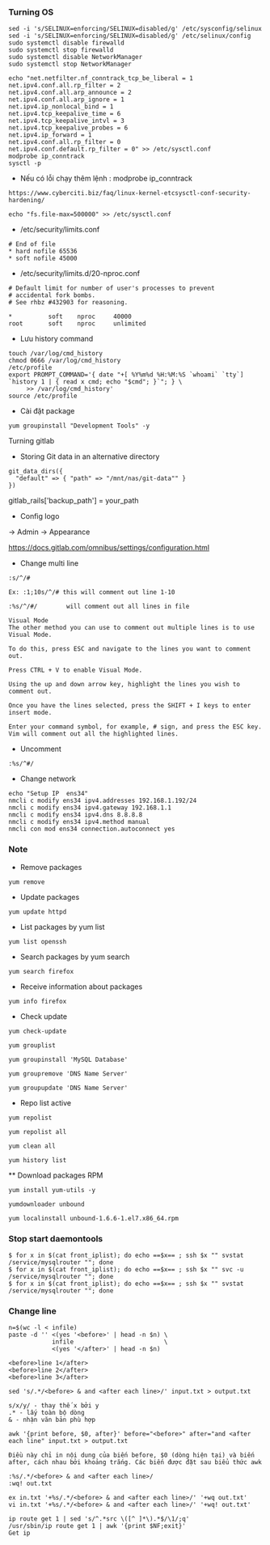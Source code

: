 ### Turning OS

```
sed -i 's/SELINUX=enforcing/SELINUX=disabled/g' /etc/sysconfig/selinux
sed -i 's/SELINUX=enforcing/SELINUX=disabled/g' /etc/selinux/config
sudo systemctl disable firewalld
sudo systemctl stop firewalld
sudo systemctl disable NetworkManager
sudo systemctl stop NetworkManager

echo "net.netfilter.nf_conntrack_tcp_be_liberal = 1
net.ipv4.conf.all.rp_filter = 2
net.ipv4.conf.all.arp_announce = 2
net.ipv4.conf.all.arp_ignore = 1
net.ipv4.ip_nonlocal_bind = 1
net.ipv4.tcp_keepalive_time = 6
net.ipv4.tcp_keepalive_intvl = 3
net.ipv4.tcp_keepalive_probes = 6
net.ipv4.ip_forward = 1
net.ipv4.conf.all.rp_filter = 0
net.ipv4.conf.default.rp_filter = 0" >> /etc/sysctl.conf
modprobe ip_conntrack
sysctl -p
```
* Nếu có lỗi chạy thêm lệnh : modprobe ip_conntrack
 
`https://www.cyberciti.biz/faq/linux-kernel-etcsysctl-conf-security-hardening/`


`echo "fs.file-max=500000" >> /etc/sysctl.conf`

* /etc/security/limits.conf

```
# End of file
* hard nofile 65536
* soft nofile 45000
```

* /etc/security/limits.d/20-nproc.conf

```
# Default limit for number of user's processes to prevent
# accidental fork bombs.
# See rhbz #432903 for reasoning.

*          soft    nproc     40000
root       soft    nproc     unlimited
```

* Lưu history command
```
touch /var/log/cmd_history
chmod 0666 /var/log/cmd_history
/etc/profile
export PROMPT_COMMAND='{ date "+[ %Y%m%d %H:%M:%S `whoami` `tty`] `history 1 | { read x cmd; echo "$cmd"; }`"; } \
     >> /var/log/cmd_history'
source /etc/profile

```
* Cài đặt package

`yum groupinstall "Development Tools" -y`


Turning gitlab

* Storing Git data in an alternative directory

```
git_data_dirs({
  "default" => { "path" => "/mnt/nas/git-data"" }
})
```

gitlab_rails['backup_path'] = your_path

* Config logo

-> Admin -> Appearance

https://docs.gitlab.com/omnibus/settings/configuration.html


* Change multi line

```
:s/^/#

Ex: :1;10s/^/# this will comment out line 1-10

:%s/^/#/        will comment out all lines in file
```

```
Visual Mode
The other method you can use to comment out multiple lines is to use Visual Mode.

To do this, press ESC and navigate to the lines you want to comment out.

Press CTRL + V to enable Visual Mode.

Using the up and down arrow key, highlight the lines you wish to comment out.

Once you have the lines selected, press the SHIFT + I keys to enter insert mode.

Enter your command symbol, for example, # sign, and press the ESC key. Vim will comment out all the highlighted lines.
```

* Uncomment

`:%s/^#/`

* Change network

```
echo "Setup IP  ens34"
nmcli c modify ens34 ipv4.addresses 192.168.1.192/24
nmcli c modify ens34 ipv4.gateway 192.168.1.1
nmcli c modify ens34 ipv4.dns 8.8.8.8
nmcli c modify ens34 ipv4.method manual
nmcli con mod ens34 connection.autoconnect yes
```

### Note

* Remove packages

`yum remove`

* Update packages

`yum update httpd`

* List packages by yum list

`yum list openssh`

* Search packages by yum search

`yum search firefox`

* Receive information about packages 

`yum info firefox`

* Check update

`yum check-update`

`yum grouplist`

`yum groupinstall 'MySQL Database'`

`yum groupremove 'DNS Name Server'`

`yum groupupdate 'DNS Name Server'`

* Repo list active

`yum repolist`

`yum repolist all`

`yum clean all`

`yum history list`

** Download packages RPM 

`yum install yum-utils -y`

`yumdownloader unbound`

`yum localinstall unbound-1.6.6-1.el7.x86_64.rpm`

### Stop start daemontools

```
$ for x in $(cat front_iplist); do echo ==$x== ; ssh $x "" svstat /service/mysqlrouter ""; done
$ for x in $(cat front_iplist); do echo ==$x== ; ssh $x "" svc -u /service/mysqlrouter ""; done
$ for x in $(cat front_iplist); do echo ==$x== ; ssh $x "" svstat /service/mysqlrouter ""; done
```


### Change line 

```
n=$(wc -l < infile)
paste -d '' <(yes '<before>' | head -n $n) \
            infile                         \
            <(yes '</after>' | head -n $n)
```

```
<before>line 1</after>
<before>line 2</after>
<before>line 3</after>
```
`sed 's/.*/<before> & and <after each line>/' input.txt > output.txt`


```
s/x/y/ - thay thế x bởi y
.* - lấy toàn bộ dòng
& - nhận văn bản phù hợp
```
`awk '{print before, $0, after}' before="<before>" after="and <after each line" input.txt > output.txt`

`Điều này chỉ in nội dung của biến before, $0 (dòng hiện tại) và biến after, cách nhau bởi khoảng trắng. Các biến được đặt sau biểu thức awk`

```
:%s/.*/<before> & and <after each line>/
:wq! out.txt
```

```
ex in.txt '+%s/.*/<before> & and <after each line>/' '+wq out.txt'
vi in.txt '+%s/.*/<before> & and <after each line>/' '+wq! out.txt'
```

```
ip route get 1 | sed 's/^.*src \([^ ]*\).*$/\1/;q'
/usr/sbin/ip route get 1 | awk '{print $NF;exit}'
Get ip
```
 

